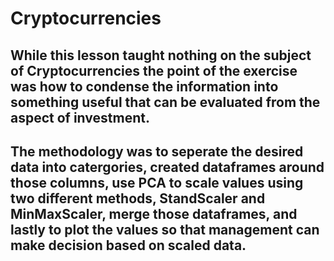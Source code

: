 # Cryptocurrencies

## While this lesson taught nothing on the subject of Cryptocurrencies the point of the exercise was how to condense the information into something useful that can be evaluated from the aspect of investment.

##  The methodology was to seperate the desired data into catergories, created dataframes around those columns, use PCA to scale values using two different methods, StandScaler and MinMaxScaler, merge those dataframes, and lastly to plot the values so that management can make decision based on scaled data.
